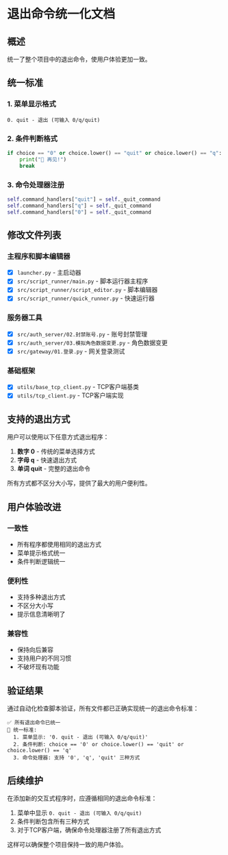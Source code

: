 # 退出命令统一化文档

## 概述
统一了整个项目中的退出命令，使用户体验更加一致。

## 统一标准

### 1. 菜单显示格式
```
0. quit - 退出 (可输入 0/q/quit)
```

### 2. 条件判断格式
```python
if choice == "0" or choice.lower() == "quit" or choice.lower() == "q":
    print("👋 再见!")
    break
```

### 3. 命令处理器注册
```python
self.command_handlers["quit"] = self._quit_command
self.command_handlers["q"] = self._quit_command
self.command_handlers["0"] = self._quit_command
```

## 修改文件列表

### 主程序和脚本编辑器
- [x] `launcher.py` - 主启动器
- [x] `src/script_runner/main.py` - 脚本运行器主程序
- [x] `src/script_runner/script_editor.py` - 脚本编辑器
- [x] `src/script_runner/quick_runner.py` - 快速运行器

### 服务器工具
- [x] `src/auth_server/02.封禁账号.py` - 账号封禁管理
- [x] `src/auth_server/03.模拟角色数据变更.py` - 角色数据变更
- [x] `src/gateway/01.登录.py` - 网关登录测试

### 基础框架
- [x] `utils/base_tcp_client.py` - TCP客户端基类
- [x] `utils/tcp_client.py` - TCP客户端实现

## 支持的退出方式

用户可以使用以下任意方式退出程序：

1. **数字 0** - 传统的菜单选择方式
2. **字母 q** - 快速退出方式
3. **单词 quit** - 完整的退出命令

所有方式都不区分大小写，提供了最大的用户便利性。

## 用户体验改进

### 一致性
- 所有程序都使用相同的退出方式
- 菜单提示格式统一
- 条件判断逻辑统一

### 便利性
- 支持多种退出方式
- 不区分大小写
- 提示信息清晰明了

### 兼容性
- 保持向后兼容
- 支持用户的不同习惯
- 不破坏现有功能

## 验证结果

通过自动化检查脚本验证，所有文件都已正确实现统一的退出命令标准：

```
✅ 所有退出命令已统一
📝 统一标准:
  1. 菜单显示: '0. quit - 退出 (可输入 0/q/quit)'
  2. 条件判断: choice == '0' or choice.lower() == 'quit' or choice.lower() == 'q'
  3. 命令处理器: 支持 '0', 'q', 'quit' 三种方式
```

## 后续维护

在添加新的交互式程序时，应遵循相同的退出命令标准：

1. 菜单中显示 `0. quit - 退出 (可输入 0/q/quit)`
2. 条件判断包含所有三种方式
3. 对于TCP客户端，确保命令处理器注册了所有退出方式

这样可以确保整个项目保持一致的用户体验。
